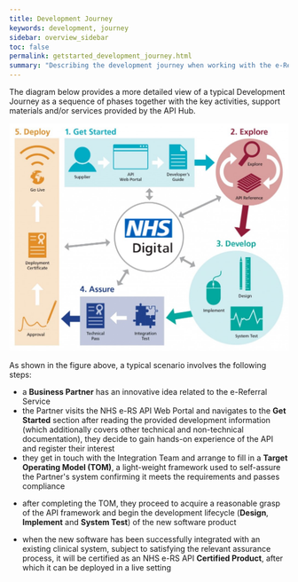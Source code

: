 ```yaml
---
title: Development Journey
keywords: development, journey
sidebar: overview_sidebar
toc: false
permalink: getstarted_development_journey.html
summary: "Describing the development journey when working with the e-Referral APIs"
---
```


The diagram below provides a more detailed view of a typical Development Journey as a sequence of phases together with the key activities, support materials and/or services provided by the API Hub.

![NHS e-RS API Development Journey](images/getstarted/NHS_eRS_API_Development_Journey-1024x835.jpg)

As shown in the figure above, a typical scenario involves the following steps:

* a **Business Partner** has an innovative idea related to the e-Referral Service
* the Partner visits the NHS e-RS API Web Portal and navigates to the **Get Started** section
after reading the provided development information (which additionally covers other technical and non-technical documentation), they decide to gain hands-on experience of the API and register their interest
* they get in touch with the Integration Team and arrange to fill in a **Target Operating Model (TOM)**, a light-weight framework used to self-assure the Partner's system confirming it meets the requirements and passes compliance
<!-- * still on the Web Portal, they navigate to the API Console that allows them to Explore individual API operations (Subject to access provision) -->
* after completing the TOM, they proceed to acquire a reasonable grasp of the API framework and begin the development lifecycle (**Design**, **Implement** and **System Test**) of the new software product
<!-- * during this process, the Web Portal provides all the necessary Support including code samples, forums, and bug tracking features -->
<!-- * the Ecosystem will provide test environments for both **System Tests** as well as **Integration Tests** -->
* when the new software has been successfully integrated with an existing clinical system, subject to satisfying the relevant assurance process, it will be certified as an NHS e-RS API **Certified Product**, after which it can be deployed in a live setting
